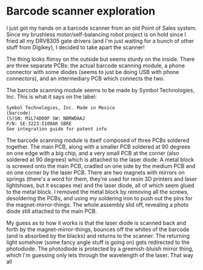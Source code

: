 # Barcode scanner exploration

I just got my hands on a barcode scanner from an old Point of Sales system. Since my brushless motor/self-balancing robot project is on hold since I fried all my DRV8305 gate drivers (and I'm just waiting for a bunch of other stuff from Digikey), I decided to take apart the scanner!

The thing looks flimsy on the outside but seems sturdy on the inside. There are three separate PCBs: the actual barcode scanning module, a phone connector with some diodes (seems to just be doing USB with phone connectors), and an intermediary PCB which connects the two.

The barcode scanning module seems to be made by Symbol Technologies, Inc. This is what it says on the label:

```
Symbol Technologies, Inc. Made in Mexico
(barcode)
(S)SN: M1L74D00F SW: NBRWDAAJ
P/N: SE-3223-I100AR SBRE
See integration guide for patent info
```

The barcode scanning module is itself composed of three PCBs soldered together. The main PCB, along with a smaller PCB soldered at 90 degrees on one edge with a big chip, and a very small PCB at the corner (also soldered at 90 degrees) which is attached to the laser diode. A metal block is screwed onto the main PCB, cradled on one side by the medium PCB and on one corner by the laser PCB. There are two magnets with mirrors on springs (there's a word for them, they're used for resin 3D printers and laser lightshows, but it escapes me) and the laser diode, all of which seem glued to the metal block. I removed the metal block by removing all the screws, desoldering the PCBs, and using my soldering iron to push out the pins for the magnet-mirror-things. The whole assembly slid off, revealing a photo diode still attached to the main PCB.

My guess as to how it works is that the laser diode is scanned back and forth by the magnet-mirror-things, bounces off the whites of the barcode (and is absorbed by the blacks) and returns to the scanner. The returning light somehow (some fancy angle stuff is going on) gets redirected to the photodiode. The photodiode is protected by a greenish-bluish mirror thing, which I'm guessing only lets through the wavelength of the laser. That way all 
